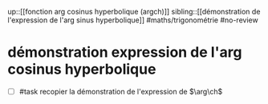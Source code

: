 up::[[fonction arg cosinus hyperbolique (argch)]]
sibling::[[démonstration de l'expression de l'arg sinus hyperbolique]]
#maths/trigonométrie #no-review 
# démonstration expression de l'arg cosinus hyperbolique

- [ ] #task recopier la démonstration de l'expression de $\arg\ch$

